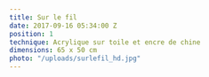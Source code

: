 ```yaml
---
title: Sur le fil
date: 2017-09-16 05:34:00 Z
position: 1
technique: Acrylique sur toile et encre de chine
dimensions: 65 x 50 cm
photo: "/uploads/surlefil_hd.jpg"
---
```


